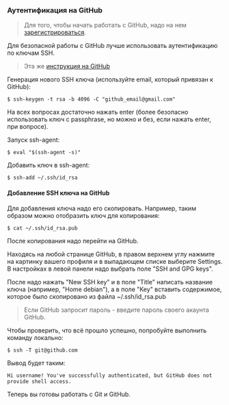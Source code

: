 ### Аутентификация на GitHub

> Для того, чтобы начать работать с GitHub, надо на нем [зарегистрироваться](https://github.com/join).

Для безопасной работы с GitHub лучше использовать аутентификацию по ключам SSH.

> Эта же [инструкция на GitHub](https://help.github.com/articles/connecting-to-github-with-ssh/)

Генерация нового SSH ключа (используйте email, который привязан к GitHub):
```
$ ssh-keygen -t rsa -b 4096 -C "github_email@gmail.com"
```

На всех вопросах достаточно нажать enter (более безопасно использовать ключ с passphrase, но можно и без, если нажать enter, при вопросе).

Запуск ssh-agent:
```
$ eval "$(ssh-agent -s)"
```

Добавить ключ в ssh-agent:
```
$ ssh-add ~/.ssh/id_rsa
```

#### Добавление SSH ключа на GitHub

Для добавления ключа надо его скопировать.
Например, таким образом можно отобразить ключ для копирования:
```
$ cat ~/.ssh/id_rsa.pub
```

После копирования надо перейти на GitHub.

Находясь на любой странице GitHub, в правом верхнем углу нажмите на картинку вашего профиля и в выпадающем списке выберите Settings.
В настройках в левой панели надо выбрать поле "SSH and GPG keys".

После надо нажать "New SSH key" и в поле "Title" написать название ключа (например, "Home debian"), а в поле "Key" вставить содержимое, которое было скопировано из файла ~/.ssh/id_rsa.pub

> Если GitHub запросит пароль - введите пароль своего акаунта GitHub.


Чтобы проверить, что всё прошло успешно, попробуйте выполнить команду локально:
```
$ ssh -T git@github.com
```

Вывод будет таким:
```
Hi username! You've successfully authenticated, but GitHub does not provide shell access.
```

Теперь вы готовы работать с Git и GitHub.

